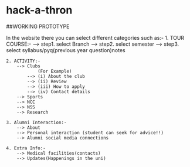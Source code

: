 # hack-a-thron
##WORKING PROTOTYPE

In the website there you can select different categories such as:-
	1. TOUR COURSE:-
		--> step1. select Branch
		--> step2. select semester
		--> step3. select syllabus/pyq(previous year question)notes

	2. ACTIVITY:-
		--> Clubs
				(For Example)
			--> (i) About the club
			--> (ii) Review
			--> (iii) How to apply
			--> (iv) Contact details
		--> Sports
		--> NCC
		--> NSS
		--> Research

	3. Alumni Interaction:-
		--> About 
		--> Personal interaction (student can seek for advice!!)
		--> Alumni social media connections
	
	4. Extra Info:-
		--> Medical facilities(contacts)
		--> Updates(Happenings in the uni)
